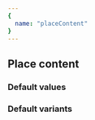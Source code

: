 ```yaml
---
{
  name: "placeContent"
}
---
```


## Place content

### Default values
<!-- defaults.values.start -->

<!-- defaults.values.end -->


### Default variants
<!-- defaults.variants.start -->

<!-- defaults.variants.end -->

